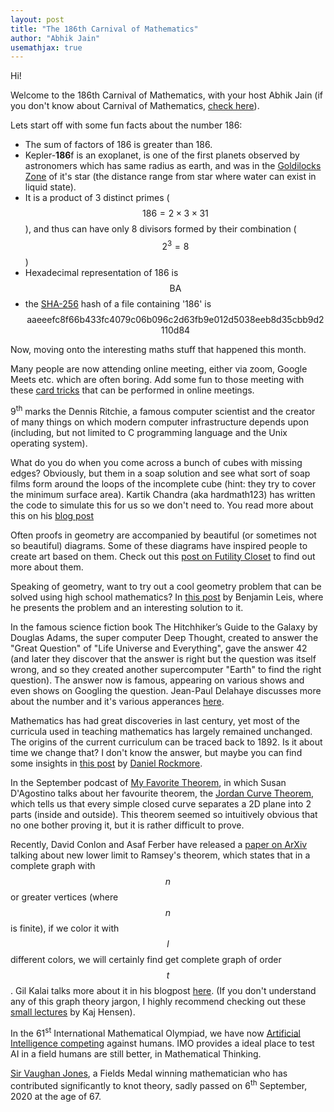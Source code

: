 ```yaml
---
layout: post
title: "The 186th Carnival of Mathematics"
author: "Abhik Jain"
usemathjax: true
---
```


Hi!

Welcome to the 186th Carnival of Mathematics, with your host Abhik Jain (if you don't know about Carnival of Mathematics, [check here](https://aperiodical.com/carnival-of-mathematics/)).

Lets start off with some fun facts about the number 186:

- The sum of factors of 186 is greater than 186.
- Kepler-**186**f is an exoplanet, is one of the first planets observed by astronomers which has same radius as earth, and was in the [Goldilocks Zone](https://exoplanets.nasa.gov/resources/323/goldilocks-zone/) of it's star (the distance range from star where water can exist in liquid state).
- It is a product of 3 distinct primes ($$186 = 2 \times 3 \times 31$$), and thus can have only 8 divisors formed by their combination ($$2^3 = 8$$)
- Hexadecimal representation of 186 is $$\text{BA}$$
- the [SHA-256](https://en.wikipedia.org/wiki/SHA-2) hash of a file containing '186' is $$\text{aaeeefc8f66b433fc4079c06b096c2d63fb9e012d5038eeb8d35cbb9d2110d84}$$

Now, moving onto the interesting maths stuff that happened this month.

Many people are now attending online meeting, either via zoom, Google Meets etc. which are often boring. Add some fun to those meeting with these [card tricks](https://www.vanishingincmagic.com/blog/CATO) that can be performed in online meetings.

9<sup>th</sup> marks the Dennis Ritchie, a famous computer scientist and the creator of many things on which modern computer infrastructure depends upon (including, but not limited to C programming language and the Unix operating system).

What do you do when you come across a bunch of cubes with missing edges? Obviously, but them in a soap solution and see what sort of soap films form around the loops of the incomplete cube (hint: they try to cover the minimum surface area). Kartik Chandra (aka hardmath123) has written the code to simulate this for us so we don't need to. You read more about this on his [blog post](http://hardmath123.github.io/minimal-surface.html)

Often proofs in geometry are accompanied by beautiful (or sometimes not so beautiful) diagrams. Some of these diagrams have inspired people to create art based on them. Check out this [post on Futility Closet](https://www.futilitycloset.com/2020/09/04/art-and-artifice-2/) to find out more about them.

Speaking of geometry, want to try out a cool geometry problem that can be solved using high school mathematics? In [this post](https://blog.mathoffthegrid.com/2020/09/cool-geometry-problem-redux.html) by Benjamin Leis, where he presents the problem and an interesting solution to it.

In the famous science fiction book The Hitchhiker’s Guide to the Galaxy by Douglas Adams, the super computer Deep Thought, created to answer the "Great Question" of "Life Universe and Everything", gave the answer 42 (and later they discover that the answer is right but the question was itself wrong, and so they created another supercomputer "Earth" to find the right question). The answer now is famous, appearing on various shows and even shows on Googling the question. Jean-Paul Delahaye discusses more about the number and it's various apperances [here](https://www.scientificamerican.com/article/for-math-fans-a-hitchhikers-guide-to-the-number-42/).

Mathematics has had great discoveries in last century, yet most of the curricula used in teaching mathematics has largely remained unchanged. The origins of the current curriculum can be traced back to 1892. Is it about time we change that? I don't know the answer, but maybe you can find some insights in [this post](https://www.salon.com/2020/09/26/teaching-data-science-instead-of-calculus-high-schools-math-debate/) by [Daniel Rockmore](https://www.cs.dartmouth.edu/~rockmore/).

In the September podcast of [My Favorite Theorem](https://podcasts.google.com/feed/aHR0cHM6Ly9rcGtudWRzb24uY29tL215LWZhdm9yaXRlLXRoZW9yZW0_Zm9ybWF0PXJzcw?sa=X&ved=2ahUKEwjwgtSjxYbsAhW6DLcAHTM5DyAQ4aUDegQIARAC), in which Susan D'Agostino talks about her favourite theorem, the [Jordan Curve Theorem](https://people.math.osu.edu/fiedorowicz.1/math655/Jordan.html#:~:text=The%20Jordan%20curve%20theorem%20is,theorem%2C%20let%20alone%20prove%20it.), which tells us that every simple closed curve separates a 2D plane into 2 parts (inside and outside). This theorem seemed so intuitively  obvious that no one bother proving it, but it is rather difficult to prove.

Recently, David Conlon and Asaf Ferber have released a [paper on ArXiv](https://arxiv.org/abs/2009.10458) talking about new lower limit to Ramsey's theorem, which states that in a complete graph with $$n$$ or greater vertices  (where $$n$$ is finite), if we color it with $$l$$ different colors, we will certainly find get complete graph of order $$t$$. Gil Kalai talks more about it in his blogpost [here](https://gilkalai.wordpress.com/2020/09/23/to-cheer-you-up-in-difficult-times-12-asaf-ferber-and-david-conlon-found-new-lower-bounds-for-diagonal-ramsey-numbers/). (If you don't understand any of this graph theory jargon, I highly recommend checking out these [small lectures](https://www.youtube.com/watch?v=7p76yYMth5A&ab_channel=EddieSantiagoBeck) by Kaj Hensen).

In the 61<sup>st</sup> International Mathematical Olympiad, we have now [Artificial Intelligence competing](https://www.quantamagazine.org/at-the-international-mathematical-olympiad-artificial-intelligence-prepares-to-go-for-the-gold-20200921/) against humans. IMO provides a ideal place to test AI in a field humans are still better, in Mathematical Thinking.

[Sir Vaughan Jones](https://en.wikipedia.org/wiki/Vaughan_Jones), a Fields Medal winning mathematician who has contributed significantly to knot theory, sadly passed on 6<sup>th</sup> September, 2020 at the age of 67.
